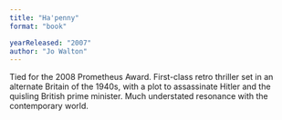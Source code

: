 ```yaml
---
title: "Ha'penny"
format: "book"

yearReleased: "2007"
author: "Jo Walton"
---
```

Tied for the 2008 Prometheus Award. First-class retro  thriller set in an alternate Britain of the 1940s, with a plot to assassinate  Hitler and the quisling British prime minister. Much understated resonance with  the contemporary world. 